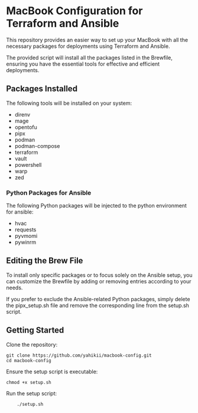 # MacBook Configuration for Terraform and Ansible
This repository provides an easier way to set up your MacBook with all the necessary packages for deployments using Terraform and Ansible. 

The provided script will install all the packages listed in the Brewfile, ensuring you have the essential tools for effective and efficient deployments.

## Packages Installed

The following tools will be installed on your system:

- direnv
- mage
- opentofu
- pipx
- podman
- podman-compose
- terraform
- vault
- powershell
- warp
- zed

### Python Packages for Ansible

The following Python packages will be injected to the python environment for ansible:

- hvac
- requests
- pyvmomi
- pywinrm

## Editing the Brew File
To install only specific packages or to focus solely on the Ansible setup, you can customize the Brewfile by adding or removing entries according to your needs. 

If you prefer to exclude the Ansible-related Python packages, simply delete the pipx_setup.sh file and remove the corresponding line from the setup.sh script.

## Getting Started

Clone the repository:

````shell
git clone https://github.com/yahikii/macbook-config.git
cd macbook-config
````

Ensure the setup script is executable:

````shell
chmod +x setup.sh
````

Run the setup script:

````shell
    ./setup.sh
````